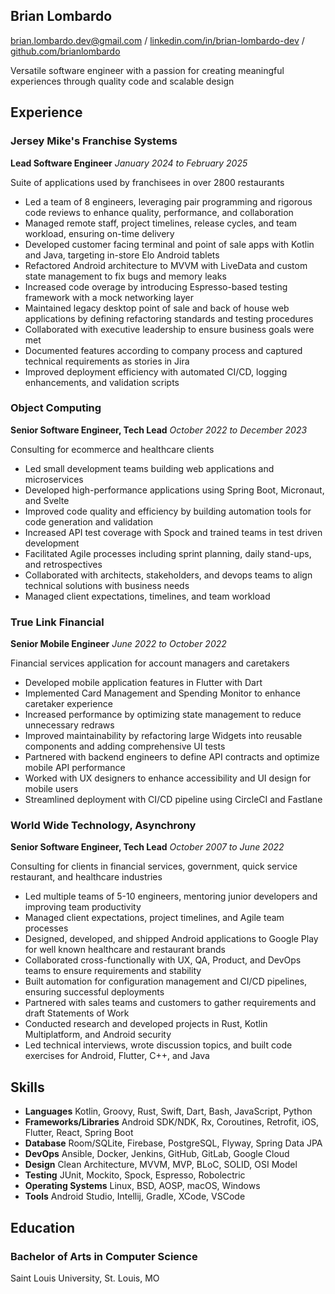## Brian Lombardo

[brian.lombardo.dev@gmail.com](mailto:brian.lombardo.dev@gmail.com) / [linkedin.com/in/brian-lombardo-dev](https://www.linkedin.com/in/brian-lombardo-dev) / [github.com/brianlombardo](https://github.com/brianlombardo)

Versatile software engineer with a passion for creating meaningful experiences through quality code and scalable design


## Experience

### Jersey Mike's Franchise Systems
__Lead Software Engineer__ _January 2024 to February 2025_

Suite of applications used by franchisees in over 2800 restaurants

+ Led a team of 8 engineers, leveraging pair programming and rigorous code reviews to enhance quality, performance, and collaboration
+ Managed remote staff, project timelines, release cycles, and team workload, ensuring on-time delivery
+ Developed customer facing terminal and point of sale apps with Kotlin and Java, targeting in-store Elo Android tablets
+ Refactored Android architecture to MVVM with LiveData and custom state management to fix bugs and memory leaks
+ Increased code overage by introducing Espresso-based testing framework with a mock networking layer
+ Maintained legacy desktop point of sale and back of house web applications by defining refactoring standards and testing procedures
+ Collaborated with executive leadership to ensure business goals were met
+ Documented features according to company process and captured technical requirements as stories in Jira
+ Improved deployment efficiency with automated CI/CD, logging enhancements, and validation scripts


### Object Computing
__Senior Software Engineer, Tech Lead__ _October 2022 to December 2023_

Consulting for ecommerce and healthcare clients

+ Led small development teams building web applications and microservices
+ Developed high-performance applications using Spring Boot, Micronaut, and Svelte
+ Improved code quality and efficiency by building automation tools for code generation and validation
+ Increased API test coverage with Spock and trained teams in test driven development
+ Facilitated Agile processes including sprint planning, daily stand-ups, and retrospectives
+ Collaborated with architects, stakeholders, and devops teams to align technical solutions with business needs
+ Managed client expectations, timelines, and team workload


### True Link Financial
__Senior Mobile Engineer__ _June 2022 to October 2022_

Financial services application for account managers and caretakers

+ Developed mobile application features in Flutter with Dart
+ Implemented Card Management and Spending Monitor to enhance caretaker experience
+ Increased performance by optimizing state management to reduce unnecessary redraws
+ Improved maintainability by refactoring large Widgets into reusable components and adding comprehensive UI tests
+ Partnered with backend engineers to define API contracts and optimize mobile API performance
+ Worked with UX designers to enhance accessibility and UI design for mobile users
+ Streamlined deployment with CI/CD pipeline using CircleCI and Fastlane


### World Wide Technology, Asynchrony
__Senior Software Engineer, Tech Lead__ _October 2007 to June 2022_

Consulting for clients in financial services, government, quick service restaurant, and healthcare industries

+ Led multiple teams of 5-10 engineers, mentoring junior developers and improving team productivity
+ Managed client expectations, project timelines, and Agile team processes
+ Designed, developed, and shipped Android applications to Google Play for well known healthcare and restaurant brands
+ Collaborated cross-functionally with UX, QA, Product, and DevOps teams to ensure requirements and stability
+ Built automation for configuration management and CI/CD pipelines, ensuring successful deployments
+ Partnered with sales teams and customers to gather requirements and draft Statements of Work
+ Conducted research and developed projects in Rust, Kotlin Multiplatform, and Android security
+ Led technical interviews, wrote discussion topics, and built code exercises for Android, Flutter, C++, and Java


## Skills

+ **Languages** Kotlin, Groovy, Rust, Swift, Dart, Bash, JavaScript, Python
+ **Frameworks/Libraries** Android SDK/NDK, Rx, Coroutines, Retrofit, iOS, Flutter, React, Spring Boot
+ **Database** Room/SQLite, Firebase, PostgreSQL, Flyway, Spring Data JPA
+ **DevOps** Ansible, Docker, Jenkins, GitHub, GitLab, Google Cloud
+ **Design** Clean Architecture, MVVM, MVP, BLoC, SOLID, OSI Model
+ **Testing** JUnit, Mockito, Spock, Espresso, Robolectric
+ **Operating Systems** Linux, BSD, AOSP, macOS, Windows
+ **Tools** Android Studio, Intellij, Gradle, XCode, VSCode


## Education

### Bachelor of Arts in Computer Science
Saint Louis University, St. Louis, MO
